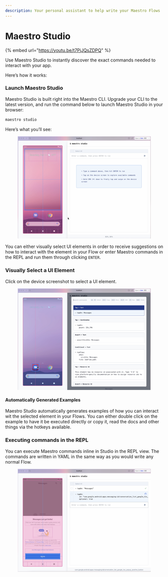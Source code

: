 ```yaml
---
description: Your personal assistant to help write your Maestro Flows
---
```


# Maestro Studio

{% embed url="https://youtu.be/t7PjJQsZDPQ" %}

Use Maestro Studio to instantly discover the exact commands needed to interact with your app.

Here’s how it works:

### Launch Maestro Studio <a href="#b415" id="b415"></a>

Maestro Studio is built right into the Maestro CLI. Upgrade your CLI to the latest version, and run the command below to launch Maestro Studio in your browser:

```bash
maestro studio
```

Here’s what you’ll see:

<figure><img src="../.gitbook/assets/Screenshot 2023-03-10 at 13.24.49.png" alt=""><figcaption></figcaption></figure>

You can either visually select UI elements in order to receive suggestions on how to interact with the element in your Flow or enter Maestro commands in the REPL and run them through clicking `ENTER`.

### Visually Select a UI Element <a href="#2508" id="2508"></a>

Click on the device screenshot to select a UI element.&#x20;

<figure><img src="../.gitbook/assets/Screenshot 2023-03-10 at 13.23.54.png" alt=""><figcaption></figcaption></figure>

#### Automatically Generated Examples <a href="#725d" id="725d"></a>

Maestro Studio automatically generates examples of how you can interact wit the selected element in your Flows. You can either double click on the example to have it be executed directly or copy it, read the docs and other things via the hotkeys available.

### Executing commands in the REPL

You can execute Maestro commands inline in Studio in the REPL view. The commands are written in YAML in the same way as you would write any normal Flow.

<figure><img src="../.gitbook/assets/Screenshot 2023-03-10 at 13.31.35.png" alt=""><figcaption></figcaption></figure>
